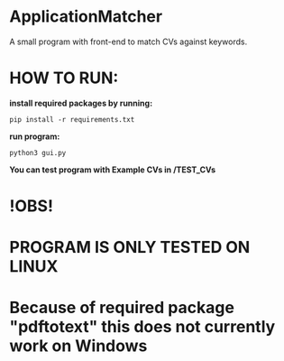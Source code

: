 # ApplicationMatcher
A small program with front-end to match CVs against keywords.


# HOW TO RUN:

<b>install required packages by running:</b>

<code>pip install -r requirements.txt</code> 

<b>run program:</b>

<code>python3 gui.py</code>


<b>You can test program with Example CVs in /TEST_CVs</b>

  
  
  
  # !OBS!
  
 # PROGRAM IS ONLY TESTED ON LINUX
 # Because of required package "pdftotext" this does not currently work on Windows
 
